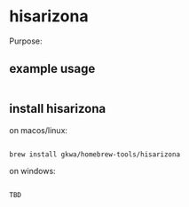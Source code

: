 # hisarizona

Purpose:


## example usage

```bash


```

## install hisarizona


on macos/linux:
```bash

brew install gkwa/homebrew-tools/hisarizona

```


on windows:

```powershell

TBD

```
